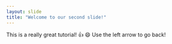 ```yaml
---
layout: slide
title: "Welcome to our second slide!"
---
```

This is a really great tutorial! :+1: :smile:
Use the left arrow to go back!
